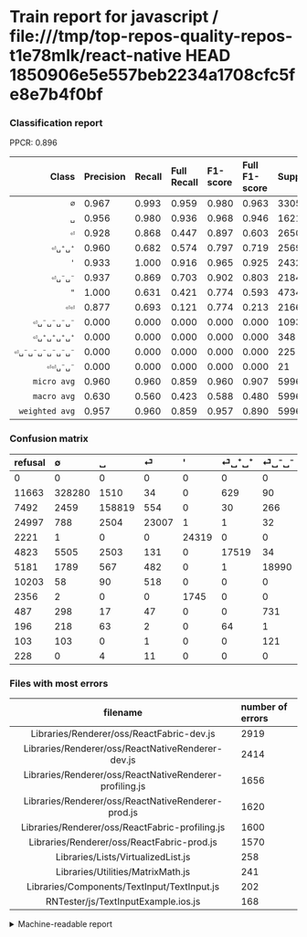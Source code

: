 # Train report for javascript / file:///tmp/top-repos-quality-repos-t1e78mlk/react-native HEAD 1850906e5e557beb2234a1708cfc5fe8e7b4f0bf

### Classification report

PPCR: 0.896

| Class | Precision | Recall | Full Recall | F1-score | Full F1-score | Support | Full Support | PPCR |
|------:|:----------|:-------|:------------|:---------|:---------|:--------|:-------------|:-----|
| `∅` | 0.967| 0.993| 0.959| 0.980| 0.963| 330543| 342206| 0.966 |
| `␣` | 0.956| 0.980| 0.936| 0.968| 0.946| 162142| 169634| 0.956 |
| `⏎` | 0.928| 0.868| 0.447| 0.897| 0.603| 26507| 51504| 0.515 |
| `⏎␣⁺␣⁺` | 0.960| 0.682| 0.574| 0.797| 0.719| 25692| 30515| 0.842 |
| `'` | 0.933| 1.000| 0.916| 0.965| 0.925| 24320| 26541| 0.916 |
| `⏎␣⁻␣⁻` | 0.937| 0.869| 0.703| 0.902| 0.803| 21845| 27026| 0.808 |
| `"` | 1.000| 0.631| 0.421| 0.774| 0.593| 4734| 7090| 0.668 |
| `⏎⏎` | 0.877| 0.693| 0.121| 0.774| 0.213| 2166| 12369| 0.175 |
| `⏎␣⁻␣⁻␣⁻␣⁻` | 0.000| 0.000| 0.000| 0.000| 0.000| 1093| 1580| 0.692 |
| `⏎␣⁺␣⁺␣⁺␣⁺` | 0.000| 0.000| 0.000| 0.000| 0.000| 348| 544| 0.640 |
| `⏎␣⁻␣⁻␣⁻␣⁻␣⁻␣⁻` | 0.000| 0.000| 0.000| 0.000| 0.000| 225| 328| 0.686 |
| `⏎⏎␣⁻␣⁻` | 0.000| 0.000| 0.000| 0.000| 0.000| 21| 249| 0.084 |
| `micro avg` | 0.960| 0.960| 0.859| 0.960| 0.907| 599636| 669586| 0.896 |
| `macro avg` | 0.630| 0.560| 0.423| 0.588| 0.480| 599636| 669586| 0.896 |
| `weighted avg` | 0.957| 0.960| 0.859| 0.957| 0.890| 599636| 669586| 0.896 |

### Confusion matrix

|refusal|  ∅| ␣| ⏎| '| ⏎␣⁺␣⁺| ⏎␣⁻␣⁻| ⏎⏎| "| ⏎␣⁻␣⁻␣⁻␣⁻| ⏎␣⁺␣⁺␣⁺␣⁺| ⏎␣⁻␣⁻␣⁻␣⁻␣⁻␣⁻| ⏎⏎␣⁻␣⁻| 
|:---|:---|:---|:---|:---|:---|:---|:---|:---|:---|:---|:---|:---|
|0 |0 |0 |0 |0 |0 |0 |0 |0 |0 |0 |0 |0 |
|11663 |328280 |1510 |34 |0 |629 |90 |0 |0 |0 |0 |0 |0 |
|7492 |2459 |158819 |554 |0 |30 |266 |14 |0 |0 |0 |0 |0 |
|24997 |788 |2504 |23007 |1 |1 |32 |174 |0 |0 |0 |0 |0 |
|2221 |1 |0 |0 |24319 |0 |0 |0 |0 |0 |0 |0 |0 |
|4823 |5505 |2503 |131 |0 |17519 |34 |0 |0 |0 |0 |0 |0 |
|5181 |1789 |567 |482 |0 |1 |18990 |16 |0 |0 |0 |0 |0 |
|10203 |58 |90 |518 |0 |0 |0 |1500 |0 |0 |0 |0 |0 |
|2356 |2 |0 |0 |1745 |0 |0 |0 |2987 |0 |0 |0 |0 |
|487 |298 |17 |47 |0 |0 |731 |0 |0 |0 |0 |0 |0 |
|196 |218 |63 |2 |0 |64 |1 |0 |0 |0 |0 |0 |0 |
|103 |103 |0 |1 |0 |0 |121 |0 |0 |0 |0 |0 |0 |
|228 |0 |4 |11 |0 |0 |0 |6 |0 |0 |0 |0 |0 |

### Files with most errors

| filename | number of errors|
|:----:|:-----|
| Libraries/Renderer/oss/ReactFabric-dev.js | 2919 |
| Libraries/Renderer/oss/ReactNativeRenderer-dev.js | 2414 |
| Libraries/Renderer/oss/ReactNativeRenderer-profiling.js | 1656 |
| Libraries/Renderer/oss/ReactNativeRenderer-prod.js | 1620 |
| Libraries/Renderer/oss/ReactFabric-profiling.js | 1600 |
| Libraries/Renderer/oss/ReactFabric-prod.js | 1570 |
| Libraries/Lists/VirtualizedList.js | 258 |
| Libraries/Utilities/MatrixMath.js | 241 |
| Libraries/Components/TextInput/TextInput.js | 202 |
| RNTester/js/TextInputExample.ios.js | 168 |

<details>
    <summary>Machine-readable report</summary>
```json
{
  "cl_report": {"\"": {"f1-score": 0.7737339722833829, "precision": 1.0, "recall": 0.6309674693705112, "support": 4734}, "\u0027": {"f1-score": 0.9653269822367768, "precision": 0.9330136197966622, "recall": 0.9999588815789474, "support": 24320}, "macro avg": {"f1-score": 0.5880965630761418, "precision": 0.6299154371614865, "recall": 0.5596048109037476, "support": 599636}, "micro avg": {"f1-score": 0.9596171677484341, "precision": 0.9596171677484341, "recall": 0.9596171677484341, "support": 599636}, "weighted avg": {"f1-score": 0.9565668936112769, "precision": 0.9568205293848628, "recall": 0.9596171677484341, "support": 599636}, "\u2205": {"f1-score": 0.9798759484451767, "precision": 0.9669485509615583, "recall": 0.9931536895350983, "support": 330543}, "\u23ce": {"f1-score": 0.8970639840917066, "precision": 0.9281881631500384, "recall": 0.8679594069491078, "support": 26507}, "\u23ce\u23ce": {"f1-score": 0.7739938080495357, "precision": 0.8771929824561403, "recall": 0.6925207756232687, "support": 2166}, "\u23ce\u23ce\u2423\u207b\u2423\u207b": {"f1-score": 0.0, "precision": 0.0, "recall": 0.0, "support": 21}, "\u23ce\u2423\u207a\u2423\u207a": {"f1-score": 0.7974781500364165, "precision": 0.9602609076956807, "recall": 0.681885411801339, "support": 25692}, "\u23ce\u2423\u207a\u2423\u207a\u2423\u207a\u2423\u207a": {"f1-score": 0.0, "precision": 0.0, "recall": 0.0, "support": 348}, "\u23ce\u2423\u207b\u2423\u207b": {"f1-score": 0.9019235336024698, "precision": 0.9370836417468542, "recall": 0.8693064774547952, "support": 21845}, "\u23ce\u2423\u207b\u2423\u207b\u2423\u207b\u2423\u207b": {"f1-score": 0.0, "precision": 0.0, "recall": 0.0, "support": 1093}, "\u23ce\u2423\u207b\u2423\u207b\u2423\u207b\u2423\u207b\u2423\u207b\u2423\u207b": {"f1-score": 0.0, "precision": 0.0, "recall": 0.0, "support": 225}, "\u2423": {"f1-score": 0.9677623781682352, "precision": 0.9562973801309032, "recall": 0.9795056185319041, "support": 162142}},
  "cl_report_full": {"\"": {"f1-score": 0.5928351691971817, "precision": 1.0, "recall": 0.4212976022566996, "support": 7090}, "\u0027": {"f1-score": 0.9245713416720527, "precision": 0.9330136197966622, "recall": 0.9162804717229946, "support": 26541}, "macro avg": {"f1-score": 0.4803843932253192, "precision": 0.6299154371614865, "recall": 0.42315585516274007, "support": 669586}, "micro avg": {"f1-score": 0.9067302646818286, "precision": 0.9596171677484341, "recall": 0.859368326100008, "support": 669586}, "weighted avg": {"f1-score": 0.8903398875173333, "precision": 0.9532048868249389, "recall": 0.859368326100008, "support": 669586}, "\u2205": {"f1-score": 0.9631117180841623, "precision": 0.9669485509615583, "recall": 0.9593052138185771, "support": 342206}, "\u23ce": {"f1-score": 0.6031379848212765, "precision": 0.9281881631500384, "recall": 0.4467031686859273, "support": 51504}, "\u23ce\u23ce": {"f1-score": 0.21308331557639038, "precision": 0.8771929824561403, "recall": 0.1212709192335678, "support": 12369}, "\u23ce\u23ce\u2423\u207b\u2423\u207b": {"f1-score": 0.0, "precision": 0.0, "recall": 0.0, "support": 249}, "\u23ce\u2423\u207a\u2423\u207a": {"f1-score": 0.7185955413359584, "precision": 0.9602609076956807, "recall": 0.5741110929051286, "support": 30515}, "\u23ce\u2423\u207a\u2423\u207a\u2423\u207a\u2423\u207a": {"f1-score": 0.0, "precision": 0.0, "recall": 0.0, "support": 544}, "\u23ce\u2423\u207b\u2423\u207b": {"f1-score": 0.8031126429976105, "precision": 0.9370836417468542, "recall": 0.7026567009546363, "support": 27026}, "\u23ce\u2423\u207b\u2423\u207b\u2423\u207b\u2423\u207b": {"f1-score": 0.0, "precision": 0.0, "recall": 0.0, "support": 1580}, "\u23ce\u2423\u207b\u2423\u207b\u2423\u207b\u2423\u207b\u2423\u207b\u2423\u207b": {"f1-score": 0.0, "precision": 0.0, "recall": 0.0, "support": 328}, "\u2423": {"f1-score": 0.946165005019198, "precision": 0.9562973801309032, "recall": 0.9362450923753493, "support": 169634}},
  "ppcr": 0.895532463343021
}
```
</details>
